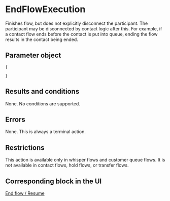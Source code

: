 # EndFlowExecution<a name="flow-control-actions-endflowexecution"></a>

Finishes flow, but does not explicitly disconnect the participant\. The participant may be disconnected by contact logic after this\. For example, if a contact flow ends before the contact is put into queue, ending the flow results in the contact being ended\. 

## Parameter object<a name="endflowexecution-parameter"></a>

```
{
   
}
```

## Results and conditions<a name="endflowexecution-results"></a>

None\. No conditions are supported\.

## Errors<a name="endflowexecution-errors"></a>

None\. This is always a terminal action\.

## Restrictions<a name="endflowexecution-restrictions"></a>

This action is available only in whisper flows and customer queue flows\. It is not available in contact flows, hold flows, or transfer flows\. 

## Corresponding block in the UI<a name="endflowexecution-ui"></a>

[End flow / Resume](end-flow-resume.md) 